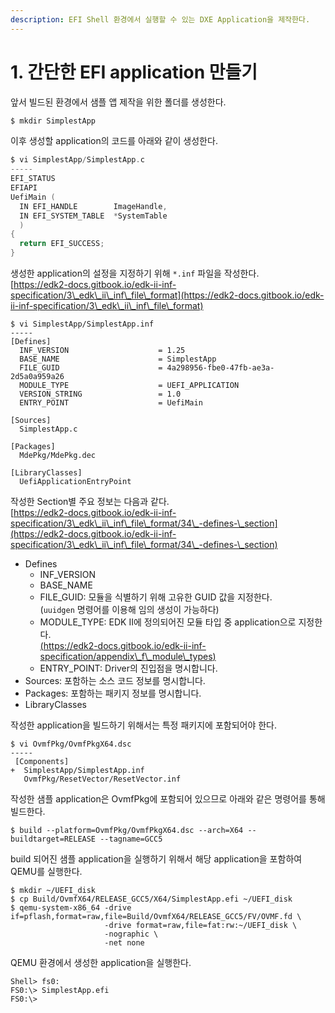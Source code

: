 ```yaml
---
description: EFI Shell 환경에서 실행할 수 있는 DXE Application을 제작한다.
---
```


# 1. 간단한 EFI application 만들기

앞서 빌드된 환경에서 샘플 앱 제작을 위한 폴더를 생성한다.

```bash
$ mkdir SimplestApp
```

이후 생성할 application의  코드를 아래와 같이 생성한다.

```c
$ vi SimplestApp/SimplestApp.c
-----
EFI_STATUS
EFIAPI
UefiMain (
  IN EFI_HANDLE        ImageHandle,
  IN EFI_SYSTEM_TABLE  *SystemTable
  )
{
  return EFI_SUCCESS;
}
```



생성한 application의 설정을 지정하기 위해 `*.inf` 파일을 작성한다.\
[https://edk2-docs.gitbook.io/edk-ii-inf-specification/3\_edk\_ii\_inf\_file\_format](https://edk2-docs.gitbook.io/edk-ii-inf-specification/3\_edk\_ii\_inf\_file\_format)

```
$ vi SimplestApp/SimplestApp.inf
-----
[Defines]
  INF_VERSION                    = 1.25
  BASE_NAME                      = SimplestApp
  FILE_GUID                      = 4a298956-fbe0-47fb-ae3a-2d5a0a959a26
  MODULE_TYPE                    = UEFI_APPLICATION
  VERSION_STRING                 = 1.0
  ENTRY_POINT                    = UefiMain

[Sources]
  SimplestApp.c

[Packages]
  MdePkg/MdePkg.dec

[LibraryClasses]
  UefiApplicationEntryPoint
```

작성한 Section별 주요 정보는 다음과 같다.\
[https://edk2-docs.gitbook.io/edk-ii-inf-specification/3\_edk\_ii\_inf\_file\_format/34\_-defines-\_section](https://edk2-docs.gitbook.io/edk-ii-inf-specification/3\_edk\_ii\_inf\_file\_format/34\_-defines-\_section)

* Defines
  * INF\_VERSION
  * BASE\_NAME
  * FILE\_GUID: 모듈을 식별하기 위해 고유한 GUID 값을 지정한다.\
    (`uuidgen` 명령어를 이용해 임의 생성이 가능하다)
  * MODULE\_TYPE: EDK II에 정의되어진 모듈 타입 중 application으로 지정한다.\
    [(https://edk2-docs.gitbook.io/edk-ii-inf-specification/appendix\_f\_module\_types)](https://edk2-docs.gitbook.io/edk-ii-inf-specification/appendix\_f\_module\_types)
  * ENTRY\_POINT: Driver의 진입점을 명시합니다.
* Sources: 포함하는 소스 코드 정보를 명시합니다.
* Packages: 포함하는 패키지 정보를 명시합니다.
* LibraryClasses

작성한 application을 빌드하기 위해서는 특정 패키지에 포함되어야 한다.

```
$ vi OvmfPkg/OvmfPkgX64.dsc
-----
 [Components]
+  SimplestApp/SimplestApp.inf
   OvmfPkg/ResetVector/ResetVector.inf
```

작성한 샘플 application은 OvmfPkg에 포함되어 있으므로 아래와 같은 명령어를 통해 빌드한다.

```
$ build --platform=OvmfPkg/OvmfPkgX64.dsc --arch=X64 --buildtarget=RELEASE --tagname=GCC5
```

build 되어진 샘플 application을 실행하기 위해서 해당 application을 포함하여 QEMU를 실행한다.

```
$ mkdir ~/UEFI_disk
$ cp Build/OvmfX64/RELEASE_GCC5/X64/SimplestApp.efi ~/UEFI_disk
$ qemu-system-x86_64 -drive if=pflash,format=raw,file=Build/OvmfX64/RELEASE_GCC5/FV/OVMF.fd \
                     -drive format=raw,file=fat:rw:~/UEFI_disk \
                     -nographic \
                     -net none
```

QEMU 환경에서 생성한 application을 실행한다.

```
Shell> fs0:
FS0:\> SimplestApp.efi
FS0:\>
```



